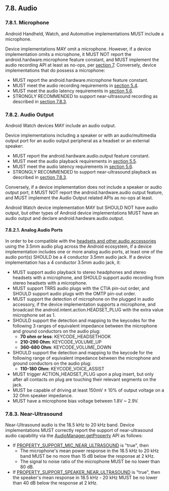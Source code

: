 ## 7.8\. Audio

### 7.8.1\. Microphone

<div class="note">

Android Handheld, Watch, and Automotive implementations MUST include a
microphone.

</div>

Device implementations MAY omit a microphone. However, if a device
implementation omits a microphone, it MUST NOT report the
android.hardware.microphone feature constant, and MUST implement the audio
recording API at least as no-ops, per [section 7](#7_hardware_compatibility).
Conversely, device implementations that do possess a microphone:

*   MUST report the android.hardware.microphone feature constant.
*   MUST meet the audio recording requirements in [section 5.4](#5_4_audio_recording).
*   MUST meet the audio latency requirements in [section 5.6](#5_6_audio_latency).
*   STRONGLY RECOMMENDED to support near-ultrasound recording as described in
[section 7.8.3](#7_8_3_near_ultrasound).

### 7.8.2\. Audio Output

<div class="note">

Android Watch devices MAY include an audio output.

</div>

Device implementations including a speaker or with an audio/multimedia output
port for an audio output peripheral as a headset or an external speaker:

*   MUST report the android.hardware.audio.output feature constant.
*   MUST meet the audio playback requirements in [section 5.5](#5_5_audio_playback).
*   MUST meet the audio latency requirements in [section 5.6](#5_6_audio_latency).
*   STRONGLY RECOMMENDED to support near-ultrasound playback as described in
[section 7.8.3](#7_8_3_near_ultrasound).

Conversely, if a device implementation does not include a speaker or audio
output port, it MUST NOT report the android.hardware.audio output feature, and
MUST implement the Audio Output related APIs as no-ops at least.

Android Watch device implementation MAY but SHOULD NOT have audio output, but
other types of Android device implementations MUST have an audio output and
declare android.hardware.audio.output.

#### 7.8.2.1\. Analog Audio Ports

In order to be compatible with the [headsets and other audio
accessories](http://source.android.com/accessories/headset-spec.html) using the
3.5mm audio plug across the Android ecosystem, if a device implementation
includes one or more analog audio ports, at least one of the audio port(s)
SHOULD be a 4 conductor 3.5mm audio jack. If a device implementation has a 4
conductor 3.5mm audio jack, it:

*   MUST support audio playback to stereo headphones and stereo headsets with a
microphone, and SHOULD support audio recording from stereo headsets with a
microphone.
*   MUST support TRRS audio plugs with the CTIA pin-out order, and SHOULD
support audio plugs with the OMTP pin-out order.
*   MUST support the detection of microphone on the plugged in audio accessory,
if the device implementation supports a microphone, and broadcast the
android.intent.action.HEADSET_PLUG with the extra value microphone set as 1.
*   SHOULD support the detection and mapping to the keycodes for the following
3 ranges of equivalent impedance between the microphone and ground conductors
on the audio plug:
    *   **70 ohm or less**: KEYCODE_HEADSETHOOK
    *   **210-290 Ohm**: KEYCODE_VOLUME_UP
    *   **360-680 Ohm**: KEYCODE_VOLUME_DOWN
*   SHOULD support the detection and mapping to the keycode for the following
range of equivalent impedance between the microphone and ground conductors on
the audio plug:
    *   **110-180 Ohm:** KEYCODE_VOICE_ASSIST
*   MUST trigger ACTION_HEADSET_PLUG upon a plug insert, but only after all
contacts on plug are touching their relevant segments on the jack.
*   MUST be capable of driving at least 150mV ± 10% of output voltage on a 32
Ohm speaker impedance.
*   MUST have a microphone bias voltage between 1.8V ~ 2.9V.

### 7.8.3\. Near-Ultrasound

Near-Ultrasound audio is the 18.5 kHz to 20 kHz band. Device implementations
MUST correctly report the support of near-ultrasound audio capability via the
[AudioManager.getProperty](http://developer.android.com/reference/android/media/AudioManager.html#getProperty(java.lang.String))
API as follows:

*   If
[PROPERTY_SUPPORT_MIC_NEAR_ULTRASOUND](http://developer.android.com/reference/android/media/AudioManager.html#PROPERTY_SUPPORT_MIC_NEAR_ULTRASOUND)
is "true", then
    *   The microphone's mean power response in the 18.5 kHz to 20 kHz band
MUST be no more than 15 dB below the response at 2 kHz.
    *   The signal to noise ratio of the microphone MUST be no lower than 80 dB.
*   If
[PROPERTY_SUPPORT_SPEAKER_NEAR_ULTRASOUND](http://developer.android.com/reference/android/media/AudioManager.html#PROPERTY_SUPPORT_SPEAKER_NEAR_ULTRASOUND)
is "true", then the speaker's mean response in 18.5 kHz - 20 kHz MUST be no
lower than 40 dB below the response at 2 kHz.
